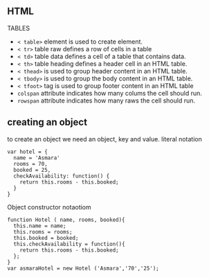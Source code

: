 ## HTML
TABLES
- `< table>` element is used to create element.
- `< tr>` table raw  defines a row of cells in a table
- `< td>` table data defines a cell of a table that contains data.
- `< th>` table heading defines a header cell in an HTML table.
- `< thead>` is used to group header content in an HTML table. 
- `< tbody>` is used to group the body content in an HTML table.
- `< tfoot>` tag is used to group footer content in an HTML table
 - `colspan` attribute indicates how many colums the cell should run.
- `rowspan` attribute indicates how many raws the cell should run.
## creating an object
to create an object we need an object, key and value.
literal notation
```
var hotel = {
  name = 'Asmara'
  rooms = 70,
  booked = 25,
  checkAvailability: function() {
    return this.rooms - this.booked;
  }
}
```

Object constructor notaotiom
```
function Hotel ( name, rooms, booked){
  this.name = name;
  this.rooms = rooms;
  this.booked = booked;
  this.checkAvailability = function(){
    return this.rooms - this.booked;
  };
}
var asmaraHotel = new Hotel ('Asmara','70','25');
``` 
